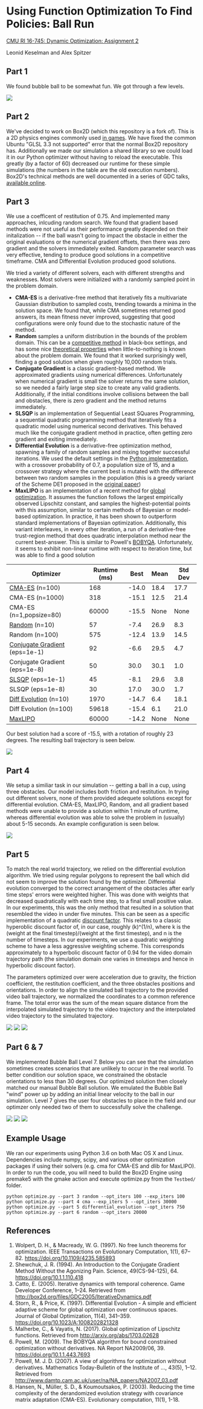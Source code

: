 # Using Function Optimization To Find Policies: Ball Run
[CMU RI 16-745: Dynamic Optimization: Assignment 2](http://www.cs.cmu.edu/~cga/dynopt/ass2/)

Leonid Keselman and Alex Spitzer

## Part 1
We found bubble ball to be somewhat fun. We got through a few levels. 

<img src="images/rotate_bball.jpg?raw=true">

## Part 2
We've decided to work on Box2D (which this repository is a fork of). This is a 2D physics engines commonly used [in games](https://en.wikipedia.org/wiki/Box2D). We have fixed the common Ubuntu "GLSL 3.3 not supported" error that the normal Box2D repository has. Additionally we made our simulation a shared library so we could load it in our Python optimizer without having to reload the executable. This greatly (by a factor of 60) decreased our runtime for these simple simulations (the numbers in the table are the old execution numbers). Box2D's technical methods are well documented in a series of GDC talks, [available online](http://box2d.org/downloads/).

## Part 3
We use a coefficent of restitution of 0.75. And implemented many approaches, inlcuding random search. We found that gradient based methods were not useful as their performance greatly depended on their initalization -- if the ball wasn't going to impact the obstacle in either the original evaluations or the numerical gradient offsets, then there was zero gradient and the solvers immediately exited. Random parameter search was very effective, tending to produce good solutions in a competitive timeframe. CMA and Differential Evolution produced good solutions. 

We tried a variety of different solvers, each with different strengths and weaknesses. Most solvers were initialized with a randomly sampled point in the problem domain. 
* **CMA-ES** is a derivative-free method that iteratively fits a multivariate Gaussian distribution to sampled costs, trending towards a minima in the solution space. We found that, while CMA sometimes returned good answers, its mean fitness never improved, suggesting that good configurations were only found due to the stochastic nature of the method. 
* **Random** samples a uniform distribution in the bounds of the problem domain. This can be a [competitive method](https://research.google.com/pubs/pub46180.html) in black-box settings, and has some nice [theoretical properties](https://en.wikipedia.org/wiki/No_free_lunch_in_search_and_optimization) when little-to-nothing is known about the problem domain. We found that it worked surprisingly well, finding a good solution when given roughly 10,000 random trials.
* **Conjugate Gradient** is a classic gradient-based method. We approximated gradients using numerical differences. Unfortunately when numerical gradient is small the solver returns the same solution, so we needed a fairly large step size to create any valid gradients. Additionally, if the initial conditions involve collisions between the ball and obstacles, there is zero gradient and the method returns immediately. 
* **SLSQP** is an implementation of Sequential Least SQuares Programming, a sequential quadratic programming method that iteratively fits a quadratic model using numerical second derivatives. This behaved much like the conjugate gradient method in practice, often getting zero gradient and exiting immediately.
* **Differential Evolution** is a derivative-free optimization method, spawning a family of random samples and mixing together successful iterations. We used the default settings in the [Python implementation](https://github.com/scipy/scipy/blob/v0.17.0/scipy/optimize/_differentialevolution.py#L16-L206), with a crossover probability of 0.7, a population size of 15, and a crossover strategy where the current best is mutated with the difference between two random samples in the population (this is a greedy variant of the Scheme DE1 proposed in the [original paper](http://www1.icsi.berkeley.edu/~storn/TR-95-012.pdf))
* **MaxLIPO** is an implementation of a recent method for [global optimization](https://arxiv.org/abs/1703.02628). It assumes the function follows the largest empirically observed Lipschitz constant, and samples the highest-potential points with this assumption, similar to certain methods of Bayesian or model-based optimization. In practice, it has been shown to outperform standard implementations of Bayesian optimization. Additionally, this variant interleaves, in every other iteration, a run of a derivative-free trust-region method that does quadratic interpolation method near the current best-answer. This is similar to Powell's [BOBYQA](https://en.wikipedia.org/wiki/BOBYQA). Unfortunately, it seems to exhibit non-linear runtime with respect to iteration time, but was able to find a good solution


| Optimizer | Runtime (ms) | Best | Mean | Std Dev |
|-------------------------------|--------------|-------|------|---------|
| [CMA-ES](https://github.com/CMA-ES/pycma) (n=100) | 168 | -14.0 | 18.4 | 17.7 |
| CMA-ES (n=1000) | 318 | -15.1 | 12.5 | 21.4 |
| CMA-ES (n=1,popsize=80) | 60000 | -15.5 | None | None |
| [Random](https://en.wikipedia.org/wiki/Uniform_distribution_\(continuous\)) (n=10) | 57 | -7.4 | 26.9 | 8.3 |
| Random (n=100) | 575 | -12.4 | 13.9 | 14.5 |
| [Conjugate Gradient](https://www.cs.cmu.edu/~quake-papers/painless-conjugate-gradient.pdf) (eps=1e-1) | 92 | -6.6 | 29.5 | 4.7 |
| Conjugate Gradient (eps=1e-8) | 50 | 30.0 | 30.1 | 1.0 |
| [SLSQP](https://en.wikipedia.org/wiki/Sequential_quadratic_programming) (eps=1e-1) | 45 | -8.1 | 29.6 | 3.8 |
| SLSQP (eps=1e-8) | 30 | 17.0 | 30.0 | 1.7 |
| [Diff Evolution](https://en.wikipedia.org/wiki/Differential_evolution) (n=10) | 1970 | -14.7 | 6.4 | 18.1 |
| Diff Evolution (n=100) | 59618 | -15.4 | 6.1 | 21.0 |
| [MaxLIPO](http://blog.dlib.net/2017/12/a-global-optimization-algorithm-worth.html) | 60000 | -14.2 | None | None |

Our best solution had a score of -15.5, with a rotation of roughly 23 degrees. The resulting ball trajectory is seen below.

<img src="images/part_3.gif?raw=true">


## Part 4
We setup a similiar task in our simulation -- getting a ball in a cup, using three obstacles. Our model includes both friction and restitution. In trying out different solvers, none of them provided adequete solutions except for differential evolution. CMA-ES, MaxLIPO, Random, and all gradient based methods were unable to provide a solution within 1 minute of runtime, whereas differential evolution was able to solve the problem in (usually) about 5-15 seconds. An example configuration is seen below.

<img src="images/part_4.gif?raw=true">


## Part 5

To match the real world trajectory, we relied on the differential evolution algorithm. We tried using regular polygons to represent the ball which did not seem to improve the solution found by the optimizer. Differential evolution converged to the correct arrangement of the obstacles after early time steps' errors were weighted higher. This was done with weights that decreased quadratically with each time step, to a final small positive value. In our experiments, this was the only method that resulted in a solution that resembled the video in under five minutes. This can be seen as a specific implementation of a quadratic [discount factor](https://en.wikipedia.org/wiki/Markov_decision_process#Definition). This relates to a classic hyperoblic discount factor of, in our case, roughly (k)^(1/n), where k is the (weight at the final timestep)/(weight at the first timestep), and n is the number of timesteps. In our experiments, we use a quadratic weighting scheme to have a less aggressive weighting scheme. This corresponds approximately to a hyperbolic discount factor of 0.94 for the video domain trajectory path (the simulation domain one varies in timesteps and hence in hyperbolic discount factor).

The parameters optimized over were acceleration due to gravity, the friction coefficient, the restitution coefficient, and the three obstacles positions and orientations. In order to align the simulated ball trajectory to the provided video ball trajectory, we normalized the coordinates to a common reference frame. The total error was the sum of the mean square distance from the interpolated simulated trajectory to the video trajectory and the interpolated video trajectory to the simulated trajectory.

<img src="images/part_5_1.gif?raw=true">
<img src="images/part_5_2.gif?raw=true">
<img src="images/part_5_3_small.gif?raw=true">

## Part 6 & 7

We implemented Bubble Ball Level 7. Below you can see that the simulation sometimes creates scenarios that are unlikely to occur in the real world. To better condition our solution space, we constrained the obstacle orientations to less than 30 degrees. Our optimized solution then closely matched our manual Bubble Ball solution. We emulated the Bubble Ball "wind" power up by adding an initial linear velocity to the ball in our simulation. Level 7 gives the user four obstacles to place in the field and our optimzer only needed two of them to successfully solve the challenge. 

<img src="images/part_6_1.gif?raw=true">
<img src="images/part_6_2.gif?raw=true">

<img src="images/rotate_bball_2.jpg?raw=true">

## Example Usage

We ran our experiments using Python 3.6 on both Mac OS X and Linux. Dependencies include numpy, scipy, and various other optimization packages if using their solvers (e.g. cma for CMA-ES and dlib for MaxLIPO). In order to run the code, you will need to build the Box2D Engine using premake5 with the gmake action and execute optimize.py from the `Testbed/` folder.

```
python optimize.py --part 3 random --opt_iters 100 --exp_iters 100
python optimize.py --part 4 cma --exp_iters 5 --opt_iters 30000
python optimize.py --part 5 differential_evolution --opt_iters 750
python optimize.py --part 6 random --opt_iters 20000
```

## References
1. Wolpert, D. H., & Macready, W. G. (1997). No free lunch theorems for optimization. IEEE Transactions on Evolutionary Computation, 1(1), 67–82. https://doi.org/10.1109/4235.585893
2. Shewchuk, J. R. (1994). An Introduction to the Conjugate Gradient Method Without the Agonizing Pain. Science, 49(CS-94-125), 64. https://doi.org/10.1.1.110.418
3. Catto, E. (2005). Iterative dynamics with temporal coherence. Game Developer Conference, 1–24. Retrieved from http://box2d.org/files/GDC2005/IterativeDynamics.pdf
4. Storn, R., & Price, K. (1997). Differential Evolution - A simple and efficient adaptive scheme for global optimization over continuous spaces. Journal of Global Optimization, 11(4), 341–359. https://doi.org/10.1023/A:1008202821328
5. Malherbe, C., & Vayatis, N. (2017). Global optimization of Lipschitz functions. Retrieved from http://arxiv.org/abs/1703.02628
6. Powell, M. (2009). The BOBYQA algorithm for bound constrained optimization without derivatives. NA Report NA2009/06, 39. https://doi.org/10.1.1.443.7693
7. Powell, M. J. D. (2007). A view of algorithms for optimization without derivatives. Mathematics Today-Bulletin of the Institute of …, 43(5), 1–12. Retrieved from http://www.damtp.cam.ac.uk/user/na/NA_papers/NA2007_03.pdf
8. Hansen, N., Müller, S. D., & Koumoutsakos, P. (2003). Reducing the time complexity of the derandomized evolution strategy with covariance matrix adaptation (CMA-ES). Evolutionary computation, 11(1), 1-18.

